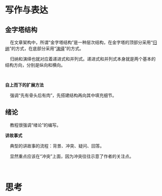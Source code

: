 # 写作与表达

## 金字塔结构

    在文章架构中，所谓“金字塔结构”是一种层次结构，在金字塔的顶部分采用“<u>归纳</u>”的方式，在底部分采用“<u>演绎</u>”的方式。

    归纳和演绎也就对应着递进式和并列式。递进式和并列式本身就是两个基本的结构方向，分别是纵向和横向。

    

**自上而下的扩展方法**

    强调“先有骨头后有肉”，先搭建结构再向其中填充细节。



## 绪论

    教程很强调“绪论”的编写。

**讲故事式**

    典型的讲故事的流程：背景、冲突、疑问、回答。

    显然重点应该在“冲突”上面，因为冲突往往示意了作者的关注点。

    

# 思考
